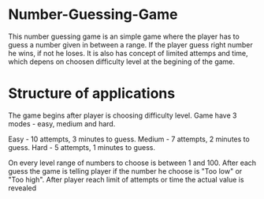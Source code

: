 # Number-Guessing-Game
This number guessing game is an simple game where the player has to guess a number given in between a range.
If the player guess right number he wins, if not he loses. It is also has concept of limited attemps and time, which depens on choosen difficulty level at the begining of the game.

# Structure of applications
The game begins after player is choosing difficulty level. Game have 3 modes - easy, medium and hard.

Easy - 10 attempts, 3 minutes to guess.
Medium - 7 attempts, 2 minutes to guess.
Hard - 5 attempts, 1 minutes to guess.

On every level range of numbers to choose is between 1 and 100. After each guess the game is telling player if the number he choose is "Too low" or "Too high".
After player reach limit of attempts or time the actual value is revealed
